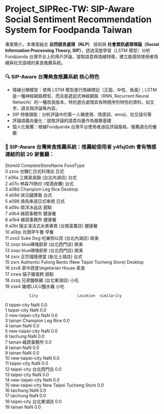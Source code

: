# Project_SIPRec-TW: SIP-Aware Social Sentiment Recommendation System for Foodpanda Taiwan

專案簡介，本專案結合 __自然語言處理（NLP）__ 技術與 __社會資訊處理理論（Social Information Processing Theory, SIP）__，透過深度學習（LSTM 模型）分析 Foodpanda 台灣平台上的用戶評論，提取語意與情緒特徵，建立能感知使用者情緒與社交語境的美食推薦系統。

### 🔍 __SIP-Aware 台灣美食推薦系統__ 核心特色

 - 情緒分類模型：使用 LSTM 模型進行情緒標記（正面、中性、負面）；LSTM 是一種神經網路模型，而且是遞迴式神經網路（RNN, Recurrent Neural Network）的一種改良版本，特別適合處理具有時間序列特性的資料，如文字、語言與評論等內容。
 - SIP 特徵擷取：分析評論中的第一人稱使用、情感詞、emoji、社交語句等
 - 評論語義向量化：提取評論的語意向量作為推薦基礎
 - 個人化推薦：根據Foodpanda 台灣平台使用者過往評論風格，推薦適合的餐廳  

 
### 🎯 SIP-Aware 台灣美食推薦系統：推薦給使用者 y4fsj0dh 會有情感連結的前 20 家餐廳：

   StoreId                                  CompleteStoreName FoodType  \
0     zzvo                                           也鰻仁日式料理店       日式   
1     a06a                                      三媽臭臭鍋 (台北內湖店)       台式   
2     a07o                                      林森79熱炒 (喫酒夜攤)       台式   
3     a08d                                  Champion Leg Rice  Desktop   
4     a08d                                              狀元腿庫飯       台式   
5     a098                                           燒鳥串道日式串燒       日式   
6     a09u                                              南洋冰品店       甜點   
7     a0b4                                              綠蔬事務所      健康餐   
8     a0b4                                              綠蔬事務所      健康餐   
9     a0bl                                  隨主飡法式水煮專賣 (台南富農店)      健康餐   
10    a0bp                                              光頭早午餐       早餐   
11    zxo2                             Suke Dog 吃樂狗以捏 (台北內湖店)       歐美   
12    zxqx                                  ​blue磚塊廚房 (台北西門店)       歐美   
13    zxqx                                  ​blue磚塊廚房 (台北西門店)       歐美   
14    zxrx                                     正宗福隆便當 (新北土城店)       台式   
15    zxrx  Authentic Fulong Bento (New Taipei Tucheng Store)  Desktop   
16    zxv8                               家中蔬食Vegetarian House       素食   
17    zxwa                                              貓子雞蛋糕       甜點   
18    zxzq                                      兄弟鹽酥雞 (台北東湖店)       小吃   
19    zxe4                                          雞嚐LULU鹽水雞       小吃   

               City                  Location  similarity  
0       taipei-city                       NaN         0.0  
1       taipei-city                       NaN         0.0  
2   new-taipei-city                       NaN         0.0  
3            tainan         Champion Leg Rice         0.0  
4            tainan                       NaN         0.0  
5   new-taipei-city                       NaN         0.0  
6          taichung                       NaN         0.0  
7            tainan                     綠蔬事務所         0.0  
8            tainan                       NaN         0.0  
9            tainan                       NaN         0.0  
10  new-taipei-city                       NaN         0.0  
11      taipei-city                       NaN         0.0  
12      taipei-city                     台北西門店         0.0  
13      taipei-city                       NaN         0.0  
14  new-taipei-city                       NaN         0.0  
15  new-taipei-city  New Taipei Tucheng Store         0.0  
16         taichung                       NaN         0.0  
17         taichung                       NaN         0.0  
18      taipei-city                     台北東湖店         0.0  
19           tainan                       NaN         0.0  


